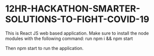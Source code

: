 # 12HR-HACKATHON-SMARTER-SOLUTIONS-TO-FIGHT-COVID-19

This is React JS web based application.
Make sure to install the node modules with the following command:
run npm i && npm start

Then npm start to run the application.
